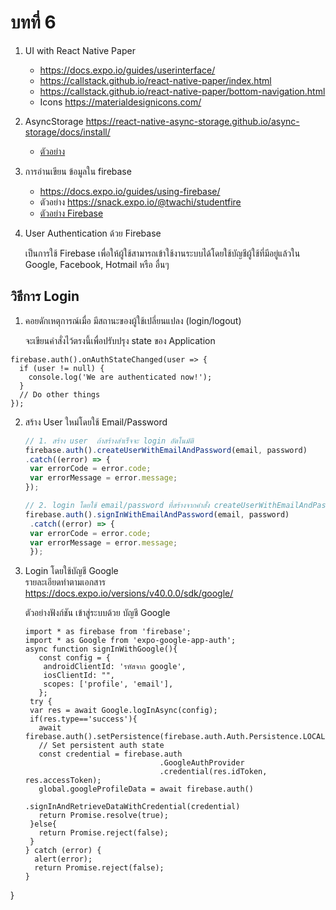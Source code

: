 # บทที่ 6 

1. UI with React Native Paper 
   - https://docs.expo.io/guides/userinterface/
   - https://callstack.github.io/react-native-paper/index.html
   - https://callstack.github.io/react-native-paper/bottom-navigation.html
   - Icons https://materialdesignicons.com/
   
2. AsyncStorage https://react-native-async-storage.github.io/async-storage/docs/install/
   - [ตัวอย่าง](examples/sample_asyncstorage.tsx)

3. การอ่านเขียน ข้อมูลใน firebase 
   - https://docs.expo.io/guides/using-firebase/
   - ตัวอย่าง https://snack.expo.io/@twachi/studentfire
   - [ตัวอย่าง Firebase](examples/sample_firebase.tsx)

4. User Authentication ด้วย Firebase
   
   เป็นการใช้ Firebase เพื่อให้ผู้ใช้สามารถเข้าใช้งานระบบได้โดยใช้บัญชีผู้ใช้ที่มีอยู่แล้วใน Google, Facebook, Hotmail หรือ อื่นๆ
   
## วิธีการ Login 
1. คอยดักเหตุการณ์เมื่อ มีสถานะของผู้ใช้เปลี่ยนแปลง (login/logout)
   
   จะเขียนคำสั่งไว้ตรงนี้เพื่อปรับปรุง state ของ Application
```   
firebase.auth().onAuthStateChanged(user => {
  if (user != null) {
    console.log('We are authenticated now!');
  }
  // Do other things
});
```

2. สร้าง User ใหม่โดยใช้ Email/Password
     
   ```typescript
   // 1. สร้าง user  ถ้าสร้างสำเร็จจะ login อัตโนมัติ
   firebase.auth().createUserWithEmailAndPassword(email, password)
   .catch((error) => {
    var errorCode = error.code;
    var errorMessage = error.message;
   });  
   
   // 2. login โดยใช้ email/password ที่สร้างจากคำสั่ง createUserWithEmailAndPassword   
   firebase.auth().signInWithEmailAndPassword(email, password)
    .catch((error) => {
    var errorCode = error.code;
    var errorMessage = error.message;
    }); 
    ```
   
3. Login โดยใช้บัญชี Google  
   รายละเอียดทำตามเอกสาร  
   https://docs.expo.io/versions/v40.0.0/sdk/google/
 
   ตัวอย่างฟังก์ชัน เข้าสู่ระบบด้วย บัญชี Google
   ```
   import * as firebase from 'firebase';
   import * as Google from 'expo-google-app-auth';
   async function signInWithGoogle(){  
      const config = {
       androidClientId: 'รหัสจาก google',
       iosClientId: "",
       scopes: ['profile', 'email'],
      };
    try {
    var res = await Google.logInAsync(config);    
    if(res.type=='success'){
      await firebase.auth().setPersistence(firebase.auth.Auth.Persistence.LOCAL);  
      // Set persistent auth state
      const credential = firebase.auth
                                 .GoogleAuthProvider
                                 .credential(res.idToken, res.accessToken);
      global.googleProfileData = await firebase.auth()                                                                
                                 .signInAndRetrieveDataWithCredential(credential)
      return Promise.resolve(true);
    }else{
      return Promise.reject(false);
    }
   } catch (error) {
     alert(error);    
     return Promise.reject(false);  
   }
 }
```
  

